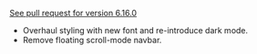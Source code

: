 [See pull request for version 6.16.0](https://github.com/csiew/website/pull/97)

- Overhaul styling with new font and re-introduce dark mode.
- Remove floating scroll-mode navbar.
